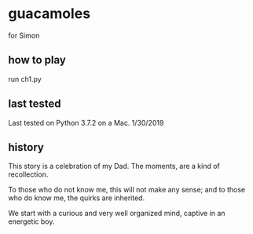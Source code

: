 # guacamoles
for Simon

## how to play
run ch1.py

## last tested
Last tested on Python 3.7.2 on a Mac. 1/30/2019

## history

This story is a celebration of my Dad. The moments, are a kind of recollection. 

To those who do not know me, this will not make any sense; and to those who do know me, the quirks are inherited.

We start with a curious and very well organized mind, captive in an energetic boy. 
